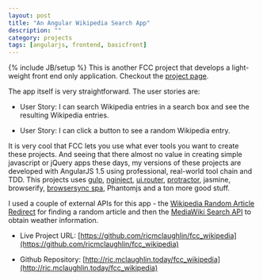 ```yaml
---
layout: post
title: "An Angular Wikipedia Search App"
description: ""
category: projects
tags: [angularjs, frontend, basicfront]
---
```

{% include JB/setup %}
This is another FCC project that develops a light-weight front end only application. Checkout the [project page](https://www.freecodecamp.com/challenges/build-a-wikipedia-viewer).

The app itself is very straightforward. The user stories are:

* User Story: I can search Wikipedia entries in a search box and see the resulting Wikipedia entries.

* User Story: I can click a button to see a random Wikipedia entry.

It is very cool that FCC lets you use what ever tools you want to create these projects. And seeing that there almost no value in creating simple javascript or jQuery apps these days, my versions of these projects are developed with AngularJS 1.5 using professional, real-world tool chain and TDD. This projects uses [gulp](http://gulpjs.com/), [nginject](https://www.npmjs.com/package/gulp-ng-inject), [ui.router](https://github.com/angular-ui/ui-router), [protractor](https://angular.github.io/protractor/#/), jasmine, browserify, [browsersync spa](https://github.com/shakyShane/browser-sync-spa), Phantomjs and a ton more good stuff. 

I used a couple of external APIs for this app - the [Wikipedia Random Article Redirect](https://en.wikipedia.org/wiki/Special:Random) for finding a random article and then the [MediaWiki Search API](ttps://www.mediawiki.org/wiki/API:Main_page) to obtain weather information.

* Live Project URL: [https://github.com/ricmclaughlin/fcc_wikipedia](https://github.com/ricmclaughlin/fcc_wikipedia)

* Github Repository: [http://ric.mclaughlin.today/fcc_wikipedia](http://ric.mclaughlin.today/fcc_wikipedia)
